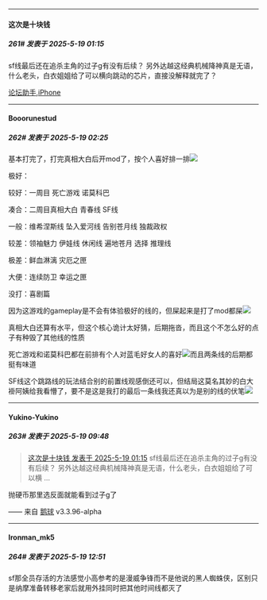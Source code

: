﻿
*****

####  这次是十块钱  
##### 261#       发表于 2025-5-19 01:15

sf线最后还在追杀主角的过子g有没有后续？
另外达越这经典机械降神真是无语，什么老头，白衣姐姐给了可以横向跳动的芯片，直接没解释就完了？

[论坛助手,iPhone](https://stage1st.com/2b/forum.php?mod=viewthread&amp;tid=2029836)


*****

####  Booorunestud  
##### 262#       发表于 2025-5-19 02:25

基本打完了，打完真相大白后开mod了，按个人喜好排一排<img src="https://static.stage1st.com/image/smiley/face2017/163.png" referrerpolicy="no-referrer">

极好：

较好：一周目 死亡游戏 诺莫科巴

凑合：二周目真相大白 青春线 SF线

一般：维希涅斯线 坠入爱河线 告别苍月线 独裁政权

较差：领袖魅力 伊娃线 休闲线 遍地苍月 选择 推理线 

极差：鲜血淋漓 灾厄之匣 

大便：连续防卫 幸运之匣

没打：喜剧篇

因为这游戏的gameplay是不会有体验极好的线的，但屎起来是打了mod都屎<img src="https://static.stage1st.com/image/smiley/face2017/163.png" referrerpolicy="no-referrer">

真相大白还算有水平，但这个核心诡计太好猜，后期拖沓，而且这个不怎么好的点子有种毁了其他线的性质

死亡游戏和诺莫科巴都在前排有个人对蓝毛好女人的喜好<img src="https://static.stage1st.com/image/smiley/face2017/067.png" referrerpolicy="no-referrer">而且两条线的后期都挺有味道

SF线这个跳路线的玩法结合别的前置线观感倒还可以，但结局这莫名其妙的白大褂阿姨给我看懵了，要不是这是我打的最后一条线我还真以为是别的线的伏笔<img src="https://static.stage1st.com/image/smiley/face2017/163.png" referrerpolicy="no-referrer">


*****

####  Yukino-Yukino  
##### 263#       发表于 2025-5-19 09:48

<blockquote><a href="httphttps://stage1st.com/2b/forum.php?mod=redirect&amp;goto=findpost&amp;pid=67828364&amp;ptid=2251372" target="_blank">这次是十块钱 发表于 2025-5-19 01:15</a>
sf线最后还在追杀主角的过子g有没有后续？
另外达越这经典机械降神真是无语，什么老头，白衣姐姐给了可以横 ...</blockquote>
抛硬币那里选反面就能看到过子g了

—— 来自 [鹅球](https://www.pgyer.com/xfPejhuq) v3.3.96-alpha


*****

####  Ironman_mk5  
##### 264#       发表于 2025-5-19 12:51

sf那全员存活的方法感觉小高参考的是漫威争锋而不是他说的黑人蜘蛛侠，区别只是纳摩准备转移老家后就用外挂同时把其他时间线都灭了

